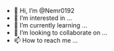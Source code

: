- 👋 Hi, I’m @Nemr0192
- 👀 I’m interested in ...
- 🌱 I’m currently learning ...
- 💞️ I’m looking to collaborate on ...
- 📫 How to reach me ...

<!---
Nemr0192/Nemr0192 is a ✨ special ✨ repository because its `README.md` (this file) appears on your GitHub profile.
You can click the Preview link to take a look at your changes.
--->
